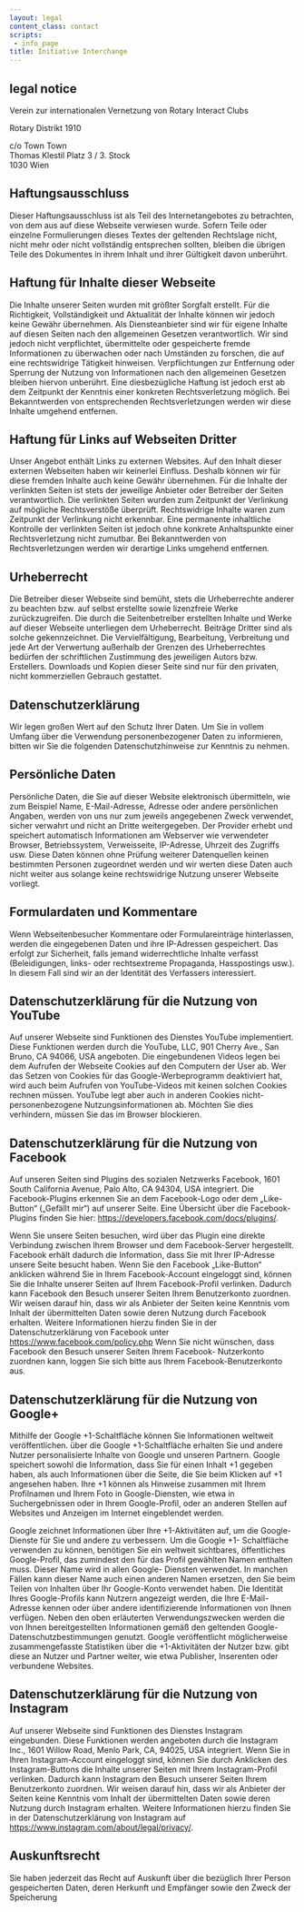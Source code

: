 ```yaml
---
layout: legal
content_class: contact
scripts:
 - info_page
title: Initiative Interchange
---
```


## legal notice

Verein zur internationalen Vernetzung von Rotary Interact Clubs​

Rotary Distrikt 1910

c/o Town Town
<br>
Thomas Klestil Platz 3 / 3. Stock
<br>
1030 Wien

## Haftungsausschluss

Dieser Haftungsausschluss ist als Teil des Internetangebotes zu betrachten, von dem aus auf diese Webseite verwiesen wurde. Sofern Teile oder einzelne Formulierungen dieses Textes der geltenden Rechtslage nicht, nicht mehr oder nicht vollständig entsprechen sollten, bleiben die übrigen Teile des Dokumentes in ihrem Inhalt und ihrer Gültigkeit davon unberührt.

## Haftung für Inhalte dieser Webseite

Die Inhalte unserer Seiten wurden mit größter Sorgfalt erstellt. Für die Richtigkeit, Vollständigkeit und Aktualität der Inhalte können wir jedoch keine Gewähr übernehmen. Als Diensteanbieter sind wir für eigene Inhalte auf diesen Seiten nach den allgemeinen Gesetzen verantwortlich. Wir sind jedoch nicht verpflichtet, übermittelte oder gespeicherte fremde Informationen zu überwachen oder nach Umständen zu forschen, die auf eine rechtswidrige Tätigkeit hinweisen. Verpflichtungen zur Entfernung oder Sperrung der Nutzung von Informationen nach den allgemeinen Gesetzen bleiben hiervon unberührt. Eine diesbezügliche Haftung ist jedoch erst ab dem Zeitpunkt der Kenntnis einer konkreten Rechtsverletzung möglich. Bei Bekanntwerden von entsprechenden Rechtsverletzungen werden wir diese Inhalte umgehend entfernen.

## Haftung für Links auf Webseiten Dritter

Unser Angebot enthält Links zu externen Websites. Auf den Inhalt dieser externen Webseiten haben wir keinerlei Einfluss. Deshalb können wir für diese fremden Inhalte auch keine Gewähr übernehmen. Für die Inhalte der verlinkten Seiten ist stets der jeweilige Anbieter oder Betreiber der Seiten verantwortlich. Die verlinkten Seiten wurden zum Zeitpunkt der Verlinkung auf mögliche Rechtsverstöße überprüft. Rechtswidrige Inhalte waren zum Zeitpunkt der Verlinkung nicht erkennbar. Eine permanente inhaltliche Kontrolle der verlinkten Seiten ist jedoch ohne konkrete Anhaltspunkte einer Rechtsverletzung nicht zumutbar. Bei Bekanntwerden von Rechtsverletzungen werden wir derartige Links umgehend entfernen.

## Urheberrecht

Die Betreiber dieser Webseite sind bemüht, stets die Urheberrechte anderer zu beachten bzw. auf selbst erstellte sowie lizenzfreie Werke zurückzugreifen. Die durch die Seitenbetreiber erstellten Inhalte und Werke auf dieser Webseite unterliegen dem Urheberrecht. Beiträge Dritter sind als solche gekennzeichnet. Die Vervielfältigung, Bearbeitung, Verbreitung und jede Art der Verwertung außerhalb der Grenzen des Urheberrechtes bedürfen der schriftlichen Zustimmung des jeweiligen Autors bzw. Erstellers. Downloads und Kopien dieser Seite sind nur für den privaten, nicht kommerziellen Gebrauch gestattet.

## Datenschutzerklärung

Wir legen großen Wert auf den Schutz Ihrer Daten. Um Sie in vollem Umfang über die Verwendung personenbezogener Daten zu informieren, bitten wir Sie die folgenden Datenschutzhinweise zur Kenntnis zu nehmen.

## Persönliche Daten

Persönliche Daten, die Sie auf dieser Website elektronisch übermitteln, wie zum Beispiel Name, E-Mail-Adresse, Adresse oder andere persönlichen Angaben, werden von uns nur zum jeweils angegebenen Zweck verwendet, sicher verwahrt und nicht an Dritte weitergegeben. Der Provider erhebt und speichert automatisch Informationen am Webserver wie verwendeter Browser, Betriebssystem, Verweisseite, IP-Adresse, Uhrzeit des Zugriffs usw. Diese Daten können ohne Prüfung weiterer Datenquellen keinen bestimmten Personen zugeordnet werden und wir werten diese Daten auch nicht weiter aus solange keine rechtswidrige Nutzung unserer Webseite vorliegt.

## Formulardaten und Kommentare

Wenn Webseitenbesucher Kommentare oder Formulareinträge hinterlassen, werden die eingegebenen Daten und ihre IP-Adressen gespeichert. Das erfolgt zur Sicherheit, falls jemand widerrechtliche Inhalte verfasst (Beleidigungen, links- oder rechtsextreme Propaganda, Hasspostings usw.). In diesem Fall sind wir an der Identität des Verfassers interessiert.

## Datenschutzerklärung für die Nutzung von YouTube

Auf unserer Webseite sind Funktionen des Dienstes YouTube implementiert. Diese Funktionen werden durch die YouTube, LLC, 901 Cherry Ave., San Bruno, CA 94066, USA angeboten. Die eingebundenen Videos legen bei dem Aufrufen der Webseite Cookies auf den Computern der User ab. Wer das Setzen von Cookies für das Google-Werbeprogramm deaktiviert hat, wird auch beim Aufrufen von YouTube-Videos mit keinen solchen Cookies rechnen müssen. YouTube legt aber auch in anderen Cookies nicht-personenbezogene Nutzungsinformationen ab. Möchten Sie dies verhindern, müssen Sie das im Browser blockieren.

## Datenschutzerklärung für die Nutzung von Facebook

Auf unseren Seiten sind Plugins des sozialen Netzwerks Facebook, 1601 South California Avenue, Palo Alto, CA 94304, USA integriert. Die Facebook-Plugins erkennen Sie an dem Facebook-Logo oder dem „Like-Button“ („Gefällt mir“) auf unserer Seite. Eine Übersicht über die Facebook-Plugins finden Sie hier: https://developers.facebook.com/docs/plugins/.

Wenn Sie unsere Seiten besuchen, wird über das Plugin eine direkte Verbindung zwischen Ihrem Browser und dem Facebook-Server hergestellt. Facebook erhält dadurch die Information, dass Sie mit Ihrer IP-Adresse unsere Seite besucht haben. Wenn Sie den Facebook „Like-Button“ anklicken während Sie in Ihrem Facebook-Account eingeloggt sind, können Sie die Inhalte unserer Seiten auf Ihrem Facebook-Profil verlinken. Dadurch kann Facebook den Besuch unserer Seiten Ihrem Benutzerkonto zuordnen. Wir weisen darauf hin, dass wir als Anbieter der Seiten keine Kenntnis vom Inhalt der übermittelten Daten sowie deren Nutzung durch Facebook erhalten. Weitere Informationen hierzu finden Sie in der Datenschutzerklärung von Facebook unter https://www.facebook.com/policy.php Wenn Sie nicht wünschen, dass Facebook den Besuch unserer Seiten Ihrem Facebook- Nutzerkonto zuordnen kann, loggen Sie sich bitte aus Ihrem Facebook-Benutzerkonto aus.

## Datenschutzerklärung für die Nutzung von Google+

Mithilfe der Google +1-Schaltfläche können Sie Informationen weltweit veröffentlichen. über die Google +1-Schaltfläche erhalten Sie und andere Nutzer personalisierte Inhalte von Google und unseren Partnern. Google speichert sowohl die Information, dass Sie für einen Inhalt +1 gegeben haben, als auch Informationen über die Seite, die Sie beim Klicken auf +1 angesehen haben. Ihre +1 können als Hinweise zusammen mit Ihrem Profilnamen und Ihrem Foto in Google-Diensten, wie etwa in Suchergebnissen oder in Ihrem Google-Profil, oder an anderen Stellen auf Websites und Anzeigen im Internet eingeblendet werden.

Google zeichnet Informationen über Ihre +1-Aktivitäten auf, um die Google-Dienste für Sie und andere zu verbessern. Um die Google +1- Schaltfläche verwenden zu können, benötigen Sie ein weltweit sichtbares, öffentliches Google-Profil, das zumindest den für das Profil gewählten Namen enthalten muss. Dieser Name wird in allen Google- Diensten verwendet. In manchen Fällen kann dieser Name auch einen anderen Namen ersetzen, den Sie beim Teilen von Inhalten über Ihr Google-Konto verwendet haben. Die Identität Ihres Google-Profils kann Nutzern angezeigt werden, die Ihre E-Mail-Adresse kennen oder über andere identifizierende Informationen von Ihnen verfügen.
Neben den oben erläuterten Verwendungszwecken werden die von Ihnen bereitgestellten Informationen gemäß den geltenden Google-Datenschutzbestimmungen genutzt. Google veröffentlicht möglicherweise zusammengefasste Statistiken über die +1-Aktivitäten der Nutzer bzw. gibt diese an Nutzer und Partner weiter, wie etwa Publisher, Inserenten oder verbundene Websites.

## Datenschutzerklärung für die Nutzung von Instagram

Auf unserer Webseite sind Funktionen des Dienstes Instagram eingebunden. Diese Funktionen werden angeboten durch die Instagram Inc., 1601 Willow Road, Menlo Park, CA, 94025, USA integriert. Wenn Sie in Ihren Instagram-Account eingeloggt sind, können Sie durch Anklicken des Instagram-Buttons die Inhalte unserer Seiten mit Ihrem Instagram-Profil verlinken. Dadurch kann Instagram den Besuch unserer Seiten Ihrem Benutzerkonto zuordnen. Wir weisen darauf hin, dass wir als Anbieter der Seiten keine Kenntnis vom Inhalt der übermittelten Daten sowie deren Nutzung durch Instagram erhalten.
Weitere Informationen hierzu finden Sie in der Datenschutzerklärung von Instagram auf https://www.instagram.com/about/legal/privacy/.

## Auskunftsrecht

Sie haben jederzeit das Recht auf Auskunft über die bezüglich Ihrer Person gespeicherten Daten, deren Herkunft und Empfänger sowie den Zweck der Speicherung